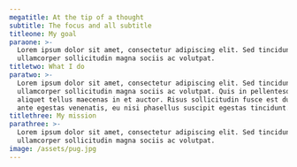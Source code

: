 ```yaml
---
megatitle: At the tip of a thought
subtitle: The focus and all subtitle
titleone: My goal
paraone: >-
  Lorem ipsum dolor sit amet, consectetur adipiscing elit. Sed tincidunt arcu
  ullamcorper sollicitudin magna sociis ac volutpat. 
titletwo: What I do
paratwo: >-
  Lorem ipsum dolor sit amet, consectetur adipiscing elit. Sed tincidunt arcu
  ullamcorper sollicitudin magna sociis ac volutpat. Quis in pellentesque
  aliquet tellus maecenas in et auctor. Risus sollicitudin fusce est dui. Aenean
  ante egestas venenatis, eu nisi phasellus suscipit egestas tincidunt.
titlethree: My mission
parathree: >-
  Lorem ipsum dolor sit amet, consectetur adipiscing elit. Sed tincidunt arcu
  ullamcorper sollicitudin magna sociis ac volutpat.
image: /assets/pug.jpg
---
```


